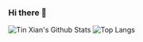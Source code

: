 ### Hi there 👋

<!--
**tinxian/Tinxian** is a ✨ _special_ ✨ repository because its `README.md` (this file) appears on your GitHub profile.

Here are some ideas to get you started:

- 🔭 I’m currently working on ...
- 🌱 I’m currently learning ...
- 👯 I’m looking to collaborate on ...
- 🤔 I’m looking for help with ...
- 💬 Ask me about ...
- 📫 How to reach me: ...
- 😄 Pronouns: ...
- ⚡ Fun fact: ...
-->

![Tin Xian's Github Stats](https://github-readme-stats.vercel.app/api?username=tinxian&show_icons=true&theme=tokyonight&count_private=true)
![Top Langs](https://github-readme-stats.vercel.app/api/top-langs/?username=tinxian&theme=tokyonight)
